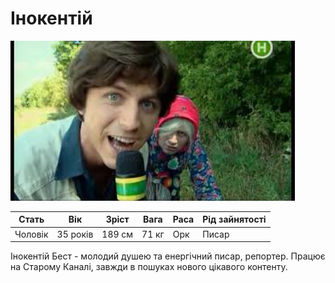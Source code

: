 # Інокентій

<img src="./Inokentiy.jpg" height="256">

| Стать   | Вік      | Зріст  | Вага  | Раса | Рід зайнятості |
| ------- | -------- | ------ | ----- | ---- | -------------- |
| Чоловік | 35 років | 189 см | 71 кг | Орк  | Писар          |

Інокентій Бест - молодий душею та енергічний писар, репортер. Працює на Старому Каналі, завжди в пошуках нового цікавого контенту.
